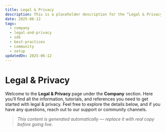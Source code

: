 ```yaml
---
title: Legal & Privacy
description: This is a placeholder description for the “Legal & Privacy” page, giving readers a quick overview of what they can expect to find here.
date: 2025-06-12
tags:
  - company
  - legal-and-privacy
  - sdk
  - best-practices
  - community
  - setup
updatedOn: 2025-06-12
---
```

# Legal & Privacy

Welcome to the **Legal & Privacy** page under the **Company** section. Here you’ll find all the information, tutorials, and references you need to get started with legal & privacy. Feel free to explore the details below, and if you have any questions, reach out to our support or community channels.

> _This content is generated automatically — replace it with real copy before going live._ 

